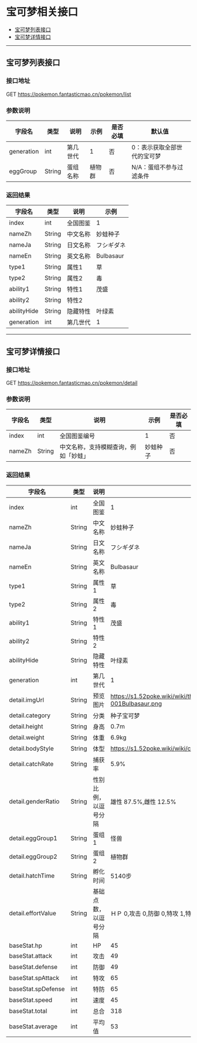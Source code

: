 # 宝可梦相关接口

* [宝可梦列表接口](#宝可梦列表接口)
* [宝可梦详情接口](#宝可梦详情接口)

---

## 宝可梦列表接口

### 接口地址
GET https://pokemon.fantasticmao.cn/pokemon/list

### 参数说明
字段名 | 类型 | 说明 | 示例 | 是否必填 | 默认值
--- | --- | --- | --- | --- | ---
generation | int | 第几世代 | 1 | 否 | 0：表示获取全部世代的宝可梦
eggGroup | String | 蛋组名称 | 植物群 | 否 | N/A：蛋组不参与过滤条件

### 返回结果
字段名 | 类型 | 说明 | 示例
--- | --- | --- | ---
index | int | 全国图鉴 | 1
nameZh | String | 中文名称 | 妙蛙种子
nameJa | String | 日文名称 | フシギダネ
nameEn | String | 英文名称 | Bulbasaur
type1 | String | 属性1 | 草
type2 | String | 属性2 | 毒
ability1 | String | 特性1 | 茂盛
ability2 | String | 特性2 | 
abilityHide | String | 隐藏特性 | 叶绿素
generation | int | 第几世代 | 1

---

## 宝可梦详情接口

### 接口地址
GET https://pokemon.fantasticmao.cn/pokemon/detail

### 参数说明
字段名 | 类型 | 说明 | 示例 | 是否必填
--- | --- | --- | --- | ---
index | int | 全国图鉴编号 | 1 | 否
nameZh | String | 中文名称，支持模糊查询，例如「妙蛙」 | 妙蛙种子 | 否

### 返回结果
字段名 | 类型 | 说明 | 示例
--- | --- | --- | ---
index | int | 全国图鉴 | 1
nameZh | String | 中文名称 | 妙蛙种子
nameJa | String | 日文名称 | フシギダネ
nameEn | String | 英文名称 | Bulbasaur
type1 | String | 属性1 | 草
type2 | String | 属性2 | 毒
ability1 | String | 特性1 | 茂盛
ability2 | String | 特性2 | 
abilityHide | String | 隐藏特性 | 叶绿素
generation | int | 第几世代 | 1
detail.imgUrl | String | 预览图片 | https://s1.52poke.wiki/wiki/thumb/2/21/001Bulbasaur.png/300px-001Bulbasaur.png
detail.category | String | 分类 | 种子宝可梦
detail.height | String | 身高 | 0.7m
detail.weight | String | 体重 | 6.9kg
detail.bodyStyle | String | 体型 | https://s1.52poke.wiki/wiki/c/cc/Body08.png
detail.catchRate | String | 捕获率 | 5.9%
detail.genderRatio | String | 性别比例，以逗号分隔 | 雄性 87.5%,雌性 12.5%
detail.eggGroup1 | String | 蛋组1 | 怪兽
detail.eggGroup2 | String | 蛋组2 | 植物群
detail.hatchTime | String | 孵化时间 | 5140步
detail.effortValue | String | 基础点数，以逗号分隔 | ＨＰ 0,攻击 0,防御 0,特攻 1,特防 0,速度 0
baseStat.hp | int | HP | 45
baseStat.attack | int | 攻击 | 49
baseStat.defense | int | 防御 | 49
baseStat.spAttack | int | 特攻 | 65
baseStat.spDefense | int | 特防 | 65
baseStat.speed | int | 速度 | 45
baseStat.total | int | 总合 | 318
baseStat.average | int | 平均值 | 53